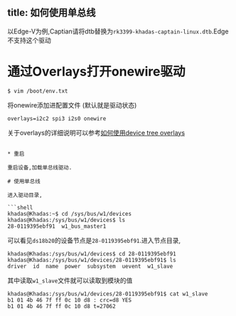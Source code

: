 title: 如何使用单总线
---

以Edge-V为例,Captian请将dtb替换为`rk3399-khadas-captain-linux.dtb`.Edge不支持这个驱动

# 通过Overlays打开onewire驱动

```shell
$ vim /boot/env.txt
```

将onewire添加进配置文件 (默认就是驱动状态)

```shell
overlays=i2c2 spi3 i2s0 onewire
```

关于overlays的详细说明可以参考[如何使用device tree overlays](/zh-cn/edge/HowToUseDeviceTreeOverlay.html)



```

* 重启

重启设备,加载单总线驱动.

# 使用单总线

进入驱动目录,

```shell
khadas@Khadas:~$ cd /sys/bus/w1/devices
khadas@Khadas:/sys/bus/w1/devices$ ls
28-0119395ebf91  w1_bus_master1
```
可以看见`ds18b20`的设备节点是`28-0119395ebf91`.进入节点目录,

```shell
khadas@Khadas:/sys/bus/w1/devices$ cd 28-0119395ebf91
khadas@Khadas:/sys/bus/w1/devices/28-0119395ebf91$ ls
driver  id  name  power  subsystem  uevent  w1_slave
```

其中读取`w1_slave`文件就可以读取到模块的值

```shell
khadas@Khadas:/sys/bus/w1/devices/28-0119395ebf91$ cat w1_slave 
b1 01 4b 46 7f ff 0c 10 d8 : crc=d8 YES
b1 01 4b 46 7f ff 0c 10 d8 t=27062
```

